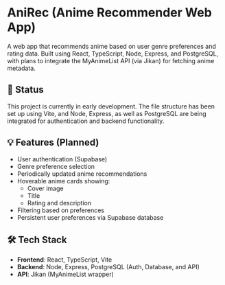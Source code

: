# AniRec (Anime Recommender Web App)

A web app that recommends anime based on user genre preferences and rating data. Built using React, TypeScript, Node, Express, and PostgreSQL, with plans to integrate the MyAnimeList API (via Jikan) for fetching anime metadata.

## 🚧 Status

This project is currently in early development. The file structure has been set up using Vite, and Node, Express, as well as PostgreSQL are being integrated for authentication and backend functionality.

## 💡 Features (Planned)

- User authentication (Supabase)
- Genre preference selection
- Periodically updated anime recommendations
- Hoverable anime cards showing:
  - Cover image
  - Title
  - Rating and description
- Filtering based on preferences
- Persistent user preferences via Supabase database

## 🛠 Tech Stack

- **Frontend**: React, TypeScript, Vite
- **Backend**: Node, Express, PostgreSQL (Auth, Database, and API)
- **API**: Jikan (MyAnimeList wrapper)
